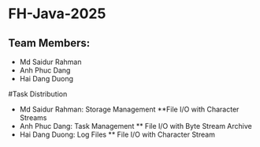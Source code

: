 # FH-Java-2025
## Team Members: 
* Md Saidur Rahman
* Anh Phuc Dang
* Hai Dang Duong


#Task Distribution 
* Md Saidur Rahman: Storage Management
  **File I/O with Character Streams
* Anh Phuc Dang: Task Management
  ** File I/O with Byte Stream Archive
* Hai Dang Duong: Log Files
  ** File I/O with Character Stream
